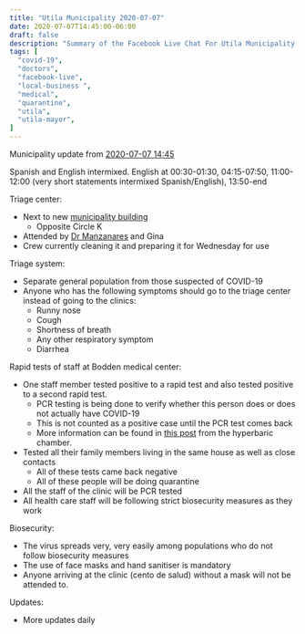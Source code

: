 ```yaml
---
title: "Utila Municipality 2020-07-07"
date: 2020-07-07T14:45:00-06:00
draft: false
description: "Summary of the Facebook Live Chat For Utila Municipality at 2020-07-07 14:45"
tags: [
  "covid-19",
  "doctors",
  "facebook-live",
  "local-business ",
  "medical",
  "quarantine",
  "utila",
  "utila-mayor",
]
---
```


Municipality update from [2020-07-07
14:45](https://www.facebook.com/328195770717532/videos/342186220120909/)

Spanish and English intermixed. English at 00:30-01:30, 04:15-07:50,
11:00-12:00 (very short statements intermixed Spanish/English), 13:50-end

Triage center:
* Next to new [municipality building](https://www.google.com/maps/place/16%C2%B006'08.5%22N+86%C2%B053'37.7%22W/@16.1021825,-86.8944127,18z/data=!4m6!3m5!1s0x0:0x0!7e2!8m2!3d16.1023463!4d-86.893809)
  * Opposite Circle K
* Attended by [Dr Manzanares](https://www.facebook.com/jazzem.manzanares) and
  Gina
* Crew currently cleaning it and preparing it for Wednesday for use

Triage system:
* Separate general population from those suspected of COVID-19
* Anyone who has the following symptoms should go to the triage center instead
  of going to the clinics:
  * Runny nose
  * Cough
  * Shortness of breath
  * Any other respiratory symptom
  * Diarrhea

Rapid tests of staff at Bodden medical center:
* One staff member tested positive to a rapid test and also tested positive to
  a second rapid test.
  * PCR testing is being done to verify whether this person does or does not
    actually have COVID-19
  * This is not counted as a positive case until the PCR test comes back
  * More information can be found in [this
    post](https://www.facebook.com/utilachamber/posts/10157099798061470) from
    the hyperbaric chamber.
* Tested all their family members living in the same house as well as close
  contacts
  * All of these tests came back negative
  * All of these people will be doing quarantine
* All the staff of the clinic will be PCR tested
* All health care staff will be following strict biosecurity measures as they
  work

Biosecurity:
* The virus spreads very, very easily among populations who do not follow
  biosecurity measures
* The use of face masks and hand sanitiser is mandatory
* Anyone arriving at the clinic (cento de salud) without a mask will not be
  attended to.

Updates:
* More updates daily
